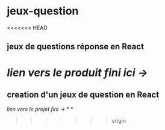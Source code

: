 # jeux-question

<<<<<<< HEAD
## jeux de questions réponse en React

*lien vers le produit fini ici* *->* 
=======
## creation d'un jeux de question en React

*lien vers le projet fini* -> * *
>>>>>>> origin
